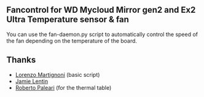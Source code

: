 Fancontrol for WD Mycloud Mirror gen2 and Ex2 Ultra
Temperature sensor & fan
------------------------

You can use the fan-daemon.py script to automatically control the speed of the fan depending on the temperature of the board. 

Thanks
------
- [Lorenzo Martignoni](martignlo@gmail.com) (basic script)
- [Jamie Lentin](http://jamie.lentin.co.uk/)
- [Roberto Paleari](http://roberto.greyhats.it) (for the thermal table)

